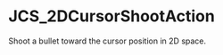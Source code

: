 <div id="content-header">
  <h1>JCS_2DCursorShootAction</h1>
</div>

<p>
  Shoot a bullet toward the cursor position in 2D space.
</p>
